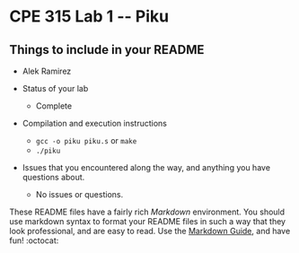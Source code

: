 # CPE 315 Lab 1 -- Piku

## Things to include in your README

* Alek Ramirez
* Status of your lab
  * Complete

* Compilation and execution instructions
  * `gcc -o piku piku.s` or `make`
  * `./piku`
* Issues that you encountered along the way, and anything you have questions about.
  * No issues or questions.

These README files have a fairly rich _Markdown_ environment. You should use
markdown syntax to format your README files in such a way that they look
professional, and are easy to read. Use the 
[Markdown Guide](https://guides.github.com/features/mastering-markdown/), and
have fun! :octocat:

